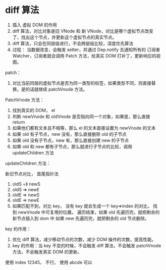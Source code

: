 # diff 算法

1. 插入 虚拟 DOM 的作用
2. diff 算法，对比对象是旧 VNode 和 新 VNode，对比是哪个虚拟节点改变了，找出这个节点，并更新这个虚拟节点的真实节点。
3. diff 算法，只会在同层级进行，不会跨层级比较，深度优先算法
4. 过程： 当数据改变，会触发 setter，并通过 Dep.notify 去通知所有的 订阅者 Watcher，订阅者就会调用 Patch 方法，给真实 DOM 打补丁，更新响应的视图。

patch：

1.  对比当前同层的虚拟节点是否为同一类型的标签，如果类型不同，则直接替换，是的话就继续 patchVnode 方法。

PatchVnode 方法：

1. 找到真实的 DOM， el
2. 判断 newVnode 和 oldVnode 是否指向同一个对象，如果是，那么直接 return
3. 如果他们都有文本且不相等，那么 el 的文本直接设置为 newVnode 的文本
4. 如果 old 有子节点，new 没有，那么直接删除 old 的子节点
5. 如果 old 没有子节点，new 有，那么直接创建 new 的子节点
6. 如果 old 和 new 都有子节点，那么就进行子节点的比较，调用 updateChildren 方法

updateChildren 方法：

新旧节点对比， 首尾指针法

1. oldS =》 newS
2. oldS => newE
3. oldE => newS
4. oldE => newE
5. 如果匹配不到，对比 key， 没有 key 就会生成一个 key=>index 的对比， 找到 newVnode 中可复用的位置。
   遍历结束，如果 old 先遍历完，就把剩余的新节点插入到 dom 中
   如果 new 先遍历完，就把剩余的 old 节点删除。

key 的作用：

1. 优化 diff 算法，减少移动节点的次数，减少 DOM 操作的次数，提高性能。
2. key 的作用：当 key 不变的时候，不会触发 diff 算法，不会触发 patchVnode 方法，不会触发真实 DOM 的更新。

使用 index 12345， 不行， 使用 abcde 可以
